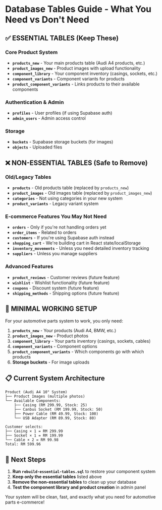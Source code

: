 # Database Tables Guide - What You Need vs Don't Need

## ✅ **ESSENTIAL TABLES (Keep These)**

### **Core Product System**
- **`products_new`** - Your main products table (Audi A4 products, etc.)
- **`product_images_new`** - Product images with upload functionality
- **`component_library`** - Your component inventory (casings, sockets, etc.)
- **`component_variants`** - Component variants for products
- **`product_component_variants`** - Links products to their available components

### **Authentication & Admin**
- **`profiles`** - User profiles (if using Supabase auth)
- **`admin_users`** - Admin access control

### **Storage**
- **`buckets`** - Supabase storage buckets (for images)
- **`objects`** - Uploaded files

## ❌ **NON-ESSENTIAL TABLES (Safe to Remove)**

### **Old/Legacy Tables**
- **`products`** - Old products table (replaced by `products_new`)
- **`product_images`** - Old images table (replaced by `product_images_new`)
- **`categories`** - Not using categories in your new system
- **`product_variants`** - Legacy variant system

### **E-commerce Features You May Not Need**
- **`orders`** - Only if you're not handling orders yet
- **`order_items`** - Related to orders
- **`customers`** - If you're using Supabase auth instead
- **`shopping_cart`** - We're building cart in React state/localStorage
- **`inventory_movements`** - Unless you need detailed inventory tracking
- **`suppliers`** - Unless you manage suppliers

### **Advanced Features**
- **`product_reviews`** - Customer reviews (future feature)
- **`wishlist`** - Wishlist functionality (future feature)
- **`coupons`** - Discount system (future feature)
- **`shipping_methods`** - Shipping options (future feature)

## 🎯 **MINIMAL WORKING SETUP**

For your automotive parts system to work, you only need:

1. **`products_new`** - Your products (Audi A4, BMW, etc.)
2. **`product_images_new`** - Product photos
3. **`component_library`** - Your parts inventory (casings, sockets, cables)
4. **`component_variants`** - Component options
5. **`product_component_variants`** - Which components go with which products
6. **Storage buckets** - For image uploads

## 📋 **Current System Architecture**

```
Product (Audi A4 10" System) 
├── Product Images (multiple photos)
└── Available Components:
    ├── Casing (RM 299.99, Stock: 25)
    ├── Canbus Socket (RM 199.99, Stock: 50)
    ├── Power Cable (RM 49.99, Stock: 100)
    └── USB Adapter (RM 89.99, Stock: 80)

Customer selects:
├── Casing × 1 = RM 299.99
├── Socket × 1 = RM 199.99
└── Cable × 2 = RM 99.98
Total: RM 599.96
```

## 🚀 **Next Steps**

1. **Run `rebuild-essential-tables.sql`** to restore your component system
2. **Keep only the essential tables** listed above
3. **Remove the non-essential tables** to clean up your database
4. **Test the component library and product creation** in admin panel

Your system will be clean, fast, and exactly what you need for automotive parts e-commerce!